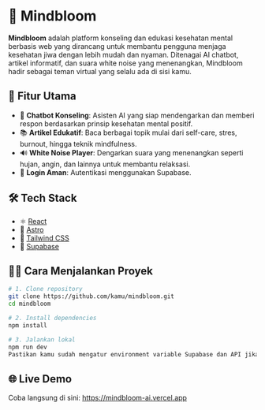 # 🧠 Mindbloom

**Mindbloom** adalah platform konseling dan edukasi kesehatan mental berbasis web yang dirancang untuk membantu pengguna menjaga kesehatan jiwa dengan lebih mudah dan nyaman. Ditenagai AI chatbot, artikel informatif, dan suara white noise yang menenangkan, Mindbloom hadir sebagai teman virtual yang selalu ada di sisi kamu.

## 🚀 Fitur Utama

- 🤖 **Chatbot Konseling**: Asisten AI yang siap mendengarkan dan memberi respon berdasarkan prinsip kesehatan mental positif.
- 📚 **Artikel Edukatif**: Baca berbagai topik mulai dari self-care, stres, burnout, hingga teknik mindfulness.
- 🔊 **White Noise Player**: Dengarkan suara yang menenangkan seperti hujan, angin, dan lainnya untuk membantu relaksasi.
- 🔐 **Login Aman**: Autentikasi menggunakan Supabase.

## 🛠️ Tech Stack

- ⚛️ [React](https://reactjs.org/)
- 🚀 [Astro](https://astro.build/)
- 💨 [Tailwind CSS](https://tailwindcss.com/)
- 🐬 [Supabase](https://supabase.io/)

## 🧑‍💻 Cara Menjalankan Proyek

```bash
# 1. Clone repository
git clone https://github.com/kamu/mindbloom.git
cd mindbloom

# 2. Install dependencies
npm install

# 3. Jalankan lokal
npm run dev
Pastikan kamu sudah mengatur environment variable Supabase dan API jika diperlukan.
```
## 🌐 Live Demo
Coba langsung di sini: https://mindbloom-ai.vercel.app